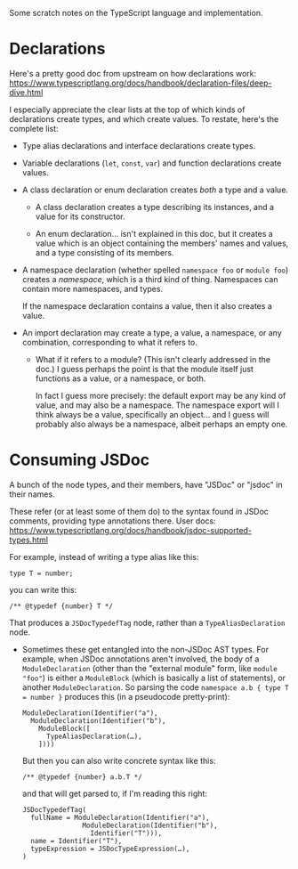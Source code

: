 Some scratch notes on the TypeScript language and implementation.


# Declarations

Here's a pretty good doc from upstream on how declarations work:
  https://www.typescriptlang.org/docs/handbook/declaration-files/deep-dive.html

I especially appreciate the clear lists at the top of which kinds of
declarations create types, and which create values.  To restate,
here's the complete list:

 * Type alias declarations and interface declarations create types.

 * Variable declarations (`let`, `const`, `var`) and function
   declarations create values.

 * A class declaration or enum declaration creates *both* a type and a
   value.

   * A class declaration creates a type describing its instances, and
     a value for its constructor.

   * An enum declaration… isn't explained in this doc, but it creates
     a value which is an object containing the members' names and
     values, and a type consisting of its members.

 * A namespace declaration (whether spelled `namespace foo` or
   `module foo`) creates a *namespace*, which is a third kind of
   thing.  Namespaces can contain more namespaces, and types.

   If the namespace declaration contains a value, then it also creates
   a value.

 * An import declaration may create a type, a value, a namespace, or
   any combination, corresponding to what it refers to.

   * What if it refers to a module?  (This isn't clearly addressed in
     the doc.)  I guess perhaps the point is that the module itself
     just functions as a value, or a namespace, or both.

     In fact I guess more precisely: the default export may be any
     kind of value, and may also be a namespace.  The namespace export
     will I think always be a value, specifically an object… and I
     guess will probably also always be a namespace, albeit perhaps an
     empty one.


# Consuming JSDoc

A bunch of the node types, and their members, have "JSDoc" or "jsdoc"
in their names.

These refer (or at least some of them do) to the syntax found *in*
JSDoc comments, providing type annotations there.  User docs:
  https://www.typescriptlang.org/docs/handbook/jsdoc-supported-types.html

For example, instead of writing a type alias like this:

    type T = number;

you can write this:

    /** @typedef {number} T */

That produces a `JSDocTypedefTag` node, rather than a
`TypeAliasDeclaration` node.

* Sometimes these get entangled into the non-JSDoc AST types.  For
  example, when JSDoc annotations aren't involved, the body of a
  `ModuleDeclaration` (other than the "external module" form, like
  `module "foo"`) is either a `ModuleBlock` (which is basically a list
  of statements), or another `ModuleDeclaration`.  So parsing the code
  `namespace a.b { type T = number }` produces this (in a pseudocode
  pretty-print):

      ModuleDeclaration(Identifier("a"),
        ModuleDeclaration(Identifier("b"),
          ModuleBlock([
            TypeAliasDeclaration(…),
          ])))

  But then you can also write concrete syntax like this:

      /** @typedef {number} a.b.T */

  and that will get parsed to, if I'm reading this right:

      JSDocTypedefTag(
        fullName = ModuleDeclaration(Identifier("a"),
                     ModuleDeclaration(Identifier("b"),
                       Identifier("T"))),
        name = Identifier("T"),
        typeExpression = JSDocTypeExpression(…),
      )

